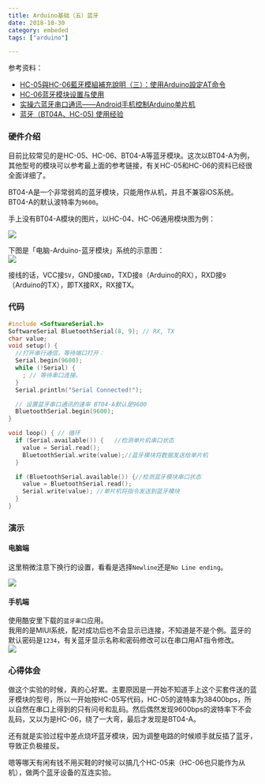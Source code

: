 ```yaml
---
title: Arduino基础（五）蓝牙
date: 2018-10-30
category: embeded
tags: ["arduino"]

---
```


参考资料：

*   [HC-05與HC-06藍牙模組補充說明（三）：使用Arduino設定AT命令](https://swf.com.tw/?p=712)
*   [HC-06蓝牙模块设置与使用](https://blog.csdn.net/xiaoping2994/article/details/53371659?locationNum=7&fps=1)
*   [实操六蓝牙串口通讯——Android手机控制Arduino单片机](https://blog.sina.com.cn/s/blog_c1526256010301vz.html)
*   [蓝牙（BT04A、HC-05) 使用经验](https://blog.csdn.net/m0_37575064/article/details/76419088)

### 硬件介绍

目前比较常见的是HC-05、HC-06、BT04-A等蓝牙模块。这次以BT04-A为例，其他型号的模块可以参考最上面的参考链接，有关HC-05和HC-06的资料已经很全面详细了。

BT04-A是一个非常弱鸡的蓝牙模块，只能用作从机，并且不兼容iOS系统。  
BT04-A的默认波特率为`9600`。

手上没有BT04-A模块的图片，以HC-04、HC-06通用模块图为例：

![](https://pic.rhinoc.top/15409087936893.png)

下图是「电脑-Arduino-蓝牙模块」系统的示意图：  
![](https://pic.rhinoc.top/15409090354749.png)

接线的话，VCC接`5V`，GND接`GND`，TXD接`8`（Arduino的RX），RXD接`9`（Arduino的TX），即TX接RX，RX接TX。

### 代码

```c
#include <SoftwareSerial.h>
SoftwareSerial BluetoothSerial(8, 9); // RX, TX
char value;
void setup() {
  //打开串行通信，等待端口打开：
  Serial.begin(9600);
  while (!Serial) {
    ; // 等待串口连接。
  }
  Serial.println("Serial Connected!");

  // 设置蓝牙串口通讯的速率 BT04-A默认是9600
  BluetoothSerial.begin(9600);
}

void loop() { // 循环
  if (Serial.available()) {   //检测单片机串口状态
    value = Serial.read();
    BluetoothSerial.write(value);//蓝牙模块将数据发送给单片机
  }

  if (BluetoothSerial.available()) {//检测蓝牙模块串口状态
    value = BluetoothSerial.read();
    Serial.write(value); //单片机将指令发送到蓝牙模块
  }
}
```

### 演示

#### 电脑端

这里稍微注意下换行的设置，看看是选择`Newline`还是`No Line ending`。

![](https://pic.rhinoc.top/15409089709546.jpg)

#### 手机端

使用酷安里下载的`蓝牙串口`应用。  
我用的是MIUI系统，配对成功后也不会显示已连接，不知道是不是个例。蓝牙的默认密码是`1234`，有关蓝牙显示名称和密码修改可以在串口用AT指令修改。  
![](https://pic.rhinoc.top/15409083935420.jpg)

### 心得体会

做这个实验的时候，真的心好累。主要原因是一开始不知道手上这个买套件送的蓝牙模块的型号，所以一开始按HC-05写代码，HC-05的波特率为38400bps，所以自然在串口上得到的只有问号和乱码。然后偶然发现9600bps的波特率下不会乱码，又以为是HC-06，绕了一大弯，最后才发现是BT04-A。

还有就是实验过程中差点烧坏蓝牙模块，因为调整电路的时候顺手就反插了蓝牙，导致正负极接反。

嗯等哪天有闲有钱不用买鞋的时候可以搞几个HC-05来（HC-06也只能作为从机），做两个蓝牙设备的互连实验。
